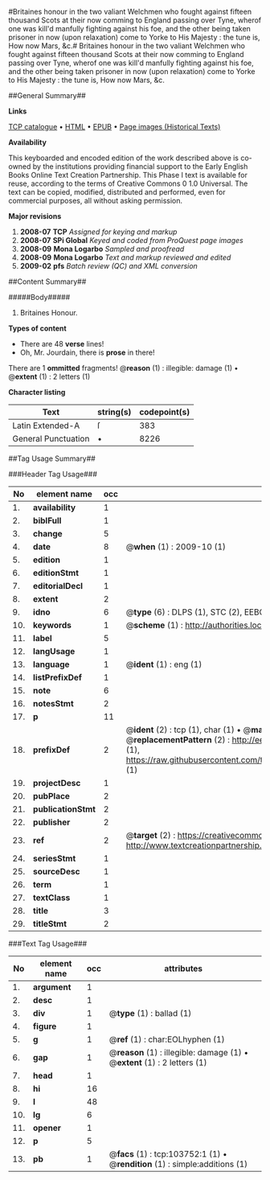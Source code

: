 #Britaines honour in the two valiant Welchmen who fought against fifteen thousand Scots at their now comming to England passing over Tyne, wherof one was kill'd manfully fighting against his foe, and the other being taken prisoner in now (upon relaxation) come to Yorke to His Majesty : the tune is, How now Mars, &c.#
Britaines honour in the two valiant Welchmen who fought against fifteen thousand Scots at their now comming to England passing over Tyne, wherof one was kill'd manfully fighting against his foe, and the other being taken prisoner in now (upon relaxation) come to Yorke to His Majesty : the tune is, How now Mars, &c.

##General Summary##

**Links**

[TCP catalogue](http://www.ota.ox.ac.uk/tcp/)  • 
[HTML](http://tei.it.ox.ac.uk/tcp/Texts-HTML/free/A29/A29597.html)  • 
[EPUB](http://tei.it.ox.ac.uk/tcp/Texts-EPUB/free/A29/A29597.epub) • 
[Page images (Historical Texts)](https://data.historicaltexts.jisc.ac.uk/view?pubId=eebo-15561413e&pageId=eebo-15561413e-103752-1)

**Availability**

This keyboarded and encoded edition of the
	       work described above is co-owned by the institutions
	       providing financial support to the Early English Books
	       Online Text Creation Partnership. This Phase I text is
	       available for reuse, according to the terms of Creative
	       Commons 0 1.0 Universal. The text can be copied,
	       modified, distributed and performed, even for
	       commercial purposes, all without asking permission.

**Major revisions**

1. __2008-07__ __TCP__ *Assigned for keying and markup*
1. __2008-07__ __SPi Global__ *Keyed and coded from ProQuest page images*
1. __2008-09__ __Mona Logarbo__ *Sampled and proofread*
1. __2008-09__ __Mona Logarbo__ *Text and markup reviewed and edited*
1. __2009-02__ __pfs__ *Batch review (QC) and XML conversion*

##Content Summary##

#####Body#####

1. Britaines Honour.

**Types of content**

  * There are 48 **verse** lines!
  * Oh, Mr. Jourdain, there is **prose** in there!

There are 1 **ommitted** fragments! 
 @__reason__ (1) : illegible: damage (1)  •  @__extent__ (1) : 2 letters (1)

**Character listing**


|Text|string(s)|codepoint(s)|
|---|---|---|
|Latin Extended-A|ſ|383|
|General Punctuation|•|8226|

##Tag Usage Summary##

###Header Tag Usage###

|No|element name|occ|attributes|
|---|---|---|---|
|1.|__availability__|1||
|2.|__biblFull__|1||
|3.|__change__|5||
|4.|__date__|8| @__when__ (1) : 2009-10 (1)|
|5.|__edition__|1||
|6.|__editionStmt__|1||
|7.|__editorialDecl__|1||
|8.|__extent__|2||
|9.|__idno__|6| @__type__ (6) : DLPS (1), STC (2), EEBO-CITATION (1), OCLC (1), VID (1)|
|10.|__keywords__|1| @__scheme__ (1) : http://authorities.loc.gov/ (1)|
|11.|__label__|5||
|12.|__langUsage__|1||
|13.|__language__|1| @__ident__ (1) : eng (1)|
|14.|__listPrefixDef__|1||
|15.|__note__|6||
|16.|__notesStmt__|2||
|17.|__p__|11||
|18.|__prefixDef__|2| @__ident__ (2) : tcp (1), char (1)  •  @__matchPattern__ (2) : ([0-9\-]+):([0-9IVX]+) (1), (.+) (1)  •  @__replacementPattern__ (2) : http://eebo.chadwyck.com/downloadtiff?vid=$1&page=$2 (1), https://raw.githubusercontent.com/textcreationpartnership/Texts/master/tcpchars.xml#$1 (1)|
|19.|__projectDesc__|1||
|20.|__pubPlace__|2||
|21.|__publicationStmt__|2||
|22.|__publisher__|2||
|23.|__ref__|2| @__target__ (2) : https://creativecommons.org/publicdomain/zero/1.0/ (1), http://www.textcreationpartnership.org/docs/. (1)|
|24.|__seriesStmt__|1||
|25.|__sourceDesc__|1||
|26.|__term__|1||
|27.|__textClass__|1||
|28.|__title__|3||
|29.|__titleStmt__|2||


###Text Tag Usage###

|No|element name|occ|attributes|
|---|---|---|---|
|1.|__argument__|1||
|2.|__desc__|1||
|3.|__div__|1| @__type__ (1) : ballad (1)|
|4.|__figure__|1||
|5.|__g__|1| @__ref__ (1) : char:EOLhyphen (1)|
|6.|__gap__|1| @__reason__ (1) : illegible: damage (1)  •  @__extent__ (1) : 2 letters (1)|
|7.|__head__|1||
|8.|__hi__|16||
|9.|__l__|48||
|10.|__lg__|6||
|11.|__opener__|1||
|12.|__p__|5||
|13.|__pb__|1| @__facs__ (1) : tcp:103752:1 (1)  •  @__rendition__ (1) : simple:additions (1)|

